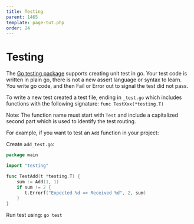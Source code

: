 ```yaml
---
title: Testing
parent: 1465
template: page-tut.php
order: 24
---
```


# Testing

The [Go testing package](https://golang.org/pkg/testing/) supports creating unit test in go. Your test code is written in plain go, there is not a new assert language or syntax to learn. You write go code, and then Fail or Error out to signal the test did not pass.

To write a new test created a test file, ending in `_test.go` which includes functions with the following signature: `func TestXxx(*testing.T)`

Note: The function name must start with `Test` and include a capitalized second part which is used to identify the test routing.

For example, if you want to test an `Add` function in your project:

Create `add_test.go`:

```go
package main

import "testing"

func TestAdd(t *testing.T) {
    sum := Add(1, 1)
    if sum != 2 {
       t.Errorf("Expected %d => Received %d", 2, sum)
    }
}
```

Run test using: `go test`

